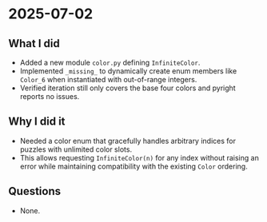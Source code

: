 # 2025-07-02

## What I did
- Added a new module `color.py` defining `InfiniteColor`.
- Implemented `_missing_` to dynamically create enum members like `Color_6` when instantiated with out-of-range integers.
- Verified iteration still only covers the base four colors and pyright reports no issues.

## Why I did it
- Needed a color enum that gracefully handles arbitrary indices for puzzles with unlimited color slots.
- This allows requesting `InfiniteColor(n)` for any index without raising an error while maintaining compatibility with the existing `Color` ordering.

## Questions
- None.
